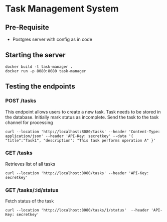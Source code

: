 # Task Management System

## Pre-Requisite

* Postgres server with config as in code

## Starting the server
```
docker build -t task-manager .
docker run -p 8080:8080 task-manager
```

## Testing the endpoints

### POST /tasks

This endpoint allows users to create a new task. Task needs to be stored in the database. Initially mark status as incomplete. Send the task to the task channel for processing

```
curl --location 'http://localhost:8080/tasks' --header 'Content-Type: application/json' --header 'API-Key: secretkey' --data '{ "title":"Task1", "description": "This task performs operation A" }'
```
### GET /tasks

Retrieves list of all tasks

```
curl --location 'http://localhost:8080/tasks' --header 'API-Key: secretkey'
```

### GET /tasks/:id/status

Fetch status of the task

```
curl --location 'http://localhost:8080/tasks/1/status'  --header 'API-Key: secretkey'
``` 